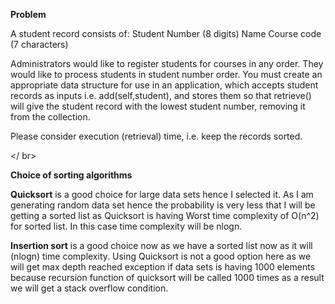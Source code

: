 **Problem**

A student record consists of:
Student Number (8 digits)
Name
Course code (7 characters)

Administrators would like to register students for courses in any order.
They would like to process students in student number order.
You must create an appropriate data structure for use in an application, which accepts student records as inputs i.e. add(self,student), and stores them so that retrieve() will give the student record with the lowest student number, removing it from the collection. 

Please consider execution (retrieval) time, i.e. keep the records sorted.

</ br>

**Choice of sorting algorithms**

**Quicksort** is a good choice for large data sets hence I selected it. As I am generating random data set hence the probability is
very less that I will be getting a sorted list as Quicksort is having Worst time complexity of O(n^2) for sorted list. In this case
time complexity will be nlogn.

**Insertion sort** is a good choice now as we have a sorted list now as it will (nlogn) time complexity. Using Quicksort is not a good option here as we will get max depth reached exception if data sets is having 1000 elements because recursion function of quicksort will be called 1000 times as a result we will get a stack overflow condition.
